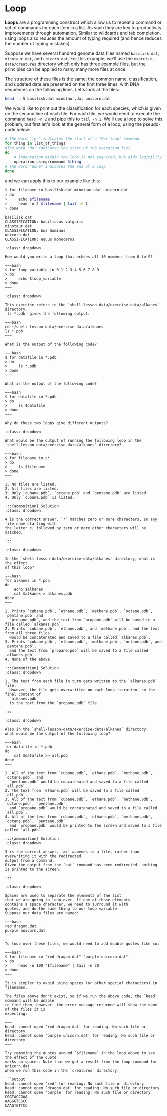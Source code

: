# Loop

**Loops** are a programming construct which allow us to repeat a command 
or set of commands for each item in a list.
As such they are key to productivity improvements through automation.
Similar to wildcards and tab completion, using loops also reduces the
amount of typing required (and hence reduces the number of typing mistakes).

Suppose we have several hundred genome data files named `basilisk.dat`, `minotaur.dat`, 
and `unicorn.dat`. For this example, we'll use the `exercise-data/creatures` 
directory which only has three example files, but the principles can be 
applied to many many more files at once.

The structure of these files is the same: the common name, classification, 
and updated date are presented on the first three lines, with DNA sequences 
on the following lines. Let's look at the files:

~~~bash
head -n 5 basilisk.dat minotaur.dat unicorn.dat
~~~

We would like to print out the classification for each species, which is 
given on the second line of each file. For each file, we would need to execute the 
command `head -n 2` and pipe this to `tail -n 1`. We'll use a loop to solve this 
problem, but first let's look at the general form of a loop, using the pseudo-code below:

~~~bash
# The word "for" indicates the start of a "For-loop" command
for thing in list_of_things 
#The word "do" indicates the start of job execution list
do 
    # Indentation within the loop is not required, but aids legibility
    operation_using/command $thing 
# The word "done" indicates the end of a loop
done  
~~~

and we can apply this to our example like this:

~~~bash
$ for filename in basilisk.dat minotaur.dat unicorn.dat
> do
>     echo $filename
>     head -n 2 $filename | tail -n 1
> done
~~~

~~~output
basilisk.dat
CLASSIFICATION: basiliscus vulgaris
minotaur.dat
CLASSIFICATION: bos hominus
unicorn.dat
CLASSIFICATION: equus monoceros
~~~

```{admonition} 1. Write your own loop
:class: dropdown

How would you write a loop that echoes all 10 numbers from 0 to 9?

~~~bash
$ for loop_variable in 0 1 2 3 4 5 6 7 8 9
> do
>     echo $loop_variable
> done
~~~

```


```{admonition} 2. Variables in Loops
:class: dropdown

This exercise refers to the `shell-lesson-data/exercise-data/alkanes` directory.
`ls *.pdb` gives the following output:

~~~bash
cd ~/shell-lesson-data/exercise-data/alkanes
ls *.pdb
~~~

What is the output of the following code?

~~~bash
$ for datafile in *.pdb
> do
>     ls *.pdb
> done
~~~

What is the output of the following code?

~~~bash
$ for datafile in *.pdb
> do
>     ls $datafile
> done
~~~

Why do these two loops give different outputs?

```


```{admonition} 3. Limiting Sets of Files
:class: dropdown

What would be the output of running the following loop in the
`shell-lesson-data/exercise-data/alkanes` directory?

~~~bash
$ for filename in c*
> do
>     ls $filename
> done
~~~

1. No files are listed.
2. All files are listed.
3. Only `cubane.pdb`, `octane.pdb` and `pentane.pdb` are listed.
4. Only `cubane.pdb` is listed.

:::{admonition} Solution
:class: dropdown

4 is the correct answer. `*` matches zero or more characters, so any file name starting with
the letter c, followed by zero or more other characters will be matched.

:::
```


```{admonition} 4. Saving to a File in a Loop - Part One
:class: dropdown

In the `shell-lesson-data/exercise-data/alkanes` directory, what is the effect 
of this loop?

~~~bash
for alkanes in *.pdb
do
    echo $alkanes
    cat $alkanes > alkanes.pdb
done
~~~

1. Prints `cubane.pdb`, `ethane.pdb`, `methane.pdb`, `octane.pdb`, `pentane.pdb` and
  `propane.pdb`, and the text from `propane.pdb` will be saved to a file called `alkanes.pdb`.
2. Prints `cubane.pdb`, `ethane.pdb`, and `methane.pdb`, and the text from all three files
  would be concatenated and saved to a file called `alkanes.pdb`.
3. Prints `cubane.pdb`, `ethane.pdb`, `methane.pdb`, `octane.pdb`, and `pentane.pdb`,
  and the text from `propane.pdb` will be saved to a file called `alkanes.pdb`.
4. None of the above.

:::{admonition} Solution
:class: dropdown

1. The text from each file in turn gets written to the `alkanes.pdb` file.
  However, the file gets overwritten on each loop iteration, so the final content of
  `alkanes.pdb`
  is the text from the `propane.pdb` file.
  
:::
```


```{admonition} 5. Saving to a File in a Loop - Part Two
:class: dropdown

Also in the `shell-lesson-data/exercise-data/alkanes` directory,
what would be the output of the following loop?

~~~bash
for datafile in *.pdb
do
    cat $datafile >> all.pdb
done
~~~

1. All of the text from `cubane.pdb`, `ethane.pdb`, `methane.pdb`, `octane.pdb`, and
  `pentane.pdb` would be concatenated and saved to a file called `all.pdb`.
2. The text from `ethane.pdb` will be saved to a file called `all.pdb`.
3. All of the text from `cubane.pdb`, `ethane.pdb`, `methane.pdb`, `octane.pdb`, `pentane.pdb`
  and `propane.pdb` would be concatenated and saved to a file called `all.pdb`.
4. All of the text from `cubane.pdb`, `ethane.pdb`, `methane.pdb`, `octane.pdb`, `pentane.pdb`
  and `propane.pdb` would be printed to the screen and saved to a file called `all.pdb`.

:::{admonition} Solution
:class: dropdown

3 is the correct answer. `>>` appends to a file, rather than overwriting it with the redirected
output from a command.
Given the output from the `cat` command has been redirected, nothing is printed to the screen.

:::
```


```{admonition} 6. Spaces in Names
:class: dropdown

Spaces are used to separate the elements of the list
that we are going to loop over. If one of those elements
contains a space character, we need to surround it with
quotes, and do the same thing to our loop variable.
Suppose our data files are named:

~~~bash
red dragon.dat
purple unicorn.dat
~~~

To loop over these files, we would need to add double quotes like so:

~~~bash
$ for filename in "red dragon.dat" "purple unicorn.dat"
> do
>     head -n 100 "$filename" | tail -n 20
> done
~~~

It is simpler to avoid using spaces (or other special characters) in filenames.

The files above don't exist, so if we run the above code, the `head` command will be unable
to find them; however, the error message returned will show the name of the files it is
expecting:

~~~
head: cannot open ‘red dragon.dat' for reading: No such file or directory
head: cannot open ‘purple unicorn.dat' for reading: No such file or directory
~~~

Try removing the quotes around `$filename` in the loop above to see the effect of the quote
marks on spaces. Note that we get a result from the loop command for unicorn.dat
when we run this code in the `creatures` directory:

```output
head: cannot open ‘red' for reading: No such file or directory
head: cannot open ‘dragon.dat' for reading: No such file or directory
head: cannot open ‘purple' for reading: No such file or directory
CGGTACCGAA
AAGGGTCGCG
CAAGTGTTCC
...
```


